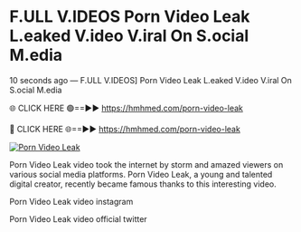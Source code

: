 # F.ULL V.IDEOS Porn Video Leak L.eaked V.ideo V.iral On S.ocial M.edia

10 seconds ago — F.ULL V.IDEOS] Porn Video Leak L.eaked V.ideo V.iral On S.ocial M.edia

🌐 CLICK HERE 🟢==►► https://hmhmed.com/porn-video-leak

🔴 CLICK HERE 🌐==►► https://hmhmed.com/porn-video-leak

[![Porn Video Leak](https://i.imgur.com/dJHk4Zq.gif)](https://hmhmed.com/porn-video-leak)

Porn Video Leak video took the internet by storm and amazed viewers on various social media platforms. Porn Video Leak, a young and talented digital creator, recently became famous thanks to this interesting video.

Porn Video Leak video instagram

Porn Video Leak video official twitter